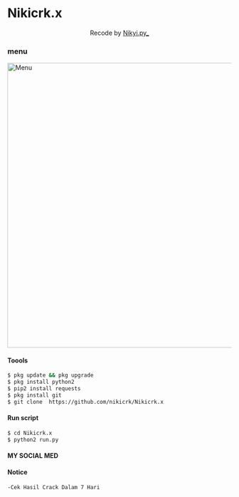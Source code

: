  <h1 align="enter">
  Nikicrk.x
</h1>
</div>
<p align="center">
  Recode by <a href="https://www.facebook.com/Nikyi.py">Nikyi.py_</a>
</p>
<p align="center">
 
### menu
 <img src="https://github.com/nikicrk/Nikicrk.x/blob/main/Screenshot_20210604_230504.jpg" width="640" title="Menu" alt="Menu">
</p>



#### Toools
```bash
$ pkg update && pkg upgrade
$ pkg install python2
$ pip2 install requests
$ pkg install git
$ git clone  https://github.com/nikicrk/Nikicrk.x
```
#### Run script
```bash
$ cd Nikicrk.x
$ python2 run.py
```
#### MY SOCIAL MED

#### Notice 
```bash 
-Cek Hasil Crack Dalam 7 Hari

